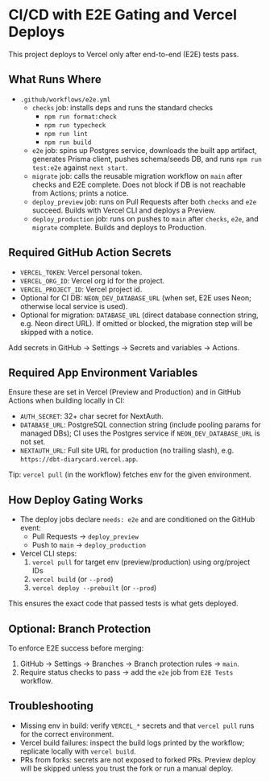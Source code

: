 # CI/CD with E2E Gating and Vercel Deploys

This project deploys to Vercel only after end-to-end (E2E) tests pass.

## What Runs Where

- `.github/workflows/e2e.yml`
  - `checks` job: installs deps and runs the standard checks
    - `npm run format:check`
    - `npm run typecheck`
    - `npm run lint`
    - `npm run build`
  - `e2e` job: spins up Postgres service, downloads the built app artifact, generates Prisma client, pushes schema/seeds DB, and runs `npm run test:e2e` against `next start`.
  - `migrate` job: calls the reusable migration workflow on `main` after checks and E2E complete. Does not block if DB is not reachable from Actions; prints a notice.
  - `deploy_preview` job: runs on Pull Requests after both `checks` and `e2e` succeed. Builds with Vercel CLI and deploys a Preview.
  - `deploy_production` job: runs on pushes to `main` after `checks`, `e2e`, and `migrate` complete. Builds and deploys to Production.

## Required GitHub Action Secrets

- `VERCEL_TOKEN`: Vercel personal token.
- `VERCEL_ORG_ID`: Vercel org id for the project.
- `VERCEL_PROJECT_ID`: Vercel project id.
- Optional for CI DB: `NEON_DEV_DATABASE_URL` (when set, E2E uses Neon; otherwise local service is used).
- Optional for migration: `DATABASE_URL` (direct database connection string, e.g. Neon direct URL). If omitted or blocked, the migration step will be skipped with a notice.

Add secrets in GitHub → Settings → Secrets and variables → Actions.

## Required App Environment Variables

Ensure these are set in Vercel (Preview and Production) and in GitHub Actions when building locally in CI:

- `AUTH_SECRET`: 32+ char secret for NextAuth.
- `DATABASE_URL`: PostgreSQL connection string (include pooling params for managed DBs); CI uses the Postgres service if `NEON_DEV_DATABASE_URL` is not set.
- `NEXTAUTH_URL`: Full site URL for production (no trailing slash), e.g. `https://dbt-diarycard.vercel.app`.

Tip: `vercel pull` (in the workflow) fetches env for the given environment.

## How Deploy Gating Works

- The deploy jobs declare `needs: e2e` and are conditioned on the GitHub event:
  - Pull Requests → `deploy_preview`
  - Push to `main` → `deploy_production`
- Vercel CLI steps:
  1. `vercel pull` for target env (preview/production) using org/project IDs
  2. `vercel build` (or `--prod`)
  3. `vercel deploy --prebuilt` (or `--prod`)

This ensures the exact code that passed tests is what gets deployed.

## Optional: Branch Protection

To enforce E2E success before merging:

1. GitHub → Settings → Branches → Branch protection rules → `main`.
2. Require status checks to pass → add the `e2e` job from `E2E Tests` workflow.

## Troubleshooting

- Missing env in build: verify `VERCEL_*` secrets and that `vercel pull` runs for the correct environment.
- Vercel build failures: inspect the build logs printed by the workflow; replicate locally with `vercel build`.
- PRs from forks: secrets are not exposed to forked PRs. Preview deploy will be skipped unless you trust the fork or run a manual deploy.
